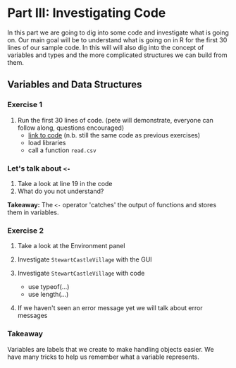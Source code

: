 
# Part III: Investigating Code
In this part we are going to dig into some code and investigate what is going on. Our main goal will be to understand what is going on in R for the first 30 lines of our sample code. In this will will also dig into the concept of variables and types and the more complicated structures we can build from them.

## Variables and Data Structures
### Exercise 1
1. Run the first 30 lines of code. (pete will demonstrate, everyone can follow along, questions encouraged)
    * [link to code](https://github.com/TJF-Monticello/Chronology/blob/master/MCD-CA%20Code/CA_MCD_URCode.R) (n.b. still the same code as previous exercises)
    * load libraries
    * call a function `read.csv`

### Let's talk about `<-`
1. Take a look at line 19 in the code
2. What do you not understand?

**Takeaway:** The `<-` operator 'catches' the output of functions and stores them in variables.

### Exercise 2
1. Take a look at the Environment panel
2. Investigate `StewartCastleVillage` with the GUI
3. Investigate `StewartCastleVillage` with code
   * use typeof(...)
   * use length(...)

4. If we haven't seen an error message yet we will talk about error messages

### Takeaway
Variables are labels that we create to make handling objects easier. We have many tricks to help us remember what a variable represents.
